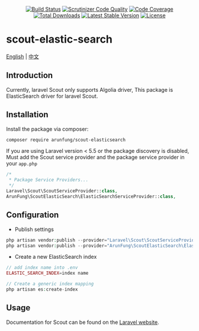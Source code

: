 <p align="center">
<a href="https://travis-ci.com/arunfung/scout-elasticsearch"><img src="https://travis-ci.com/arunfung/scout-elasticsearch.svg" alt="Build Status"></a>
<a href="https://scrutinizer-ci.com/g/arunfung/scout-elasticsearch/?branch=master"><img src="https://scrutinizer-ci.com/g/arunfung/scout-elasticsearch/badges/quality-score.png?b=master" alt="Scrutinizer Code Quality"></a>
<a href="https://scrutinizer-ci.com/g/arunfung/scout-elasticsearch/?branch=master"><img src="https://scrutinizer-ci.com/g/arunfung/scout-elasticsearch/badges/coverage.png?b=master" alt="Code Coverage"></a>
<a href="https://packagist.org/packages/arunfung/scout-elasticsearch"><img src="https://poser.pugx.org/arunfung/scout-elasticsearch/downloads" alt="Total Downloads"></a>
<a href="https://packagist.org/packages/arunfung/scout-elasticsearch"><img src="https://poser.pugx.org/arunfung/scout-elasticsearch/v/stable" alt="Latest Stable Version"></a>
<a href="https://packagist.org/packages/arunfung/scout-elasticsearch"><img src="https://poser.pugx.org/arunfung/scout-elasticsearch/license" alt="License"></a>
</p>

# scout-elastic-search

[English](https://github.com/arunfung/scout-elasticsearch) | 
[中文](https://github.com/arunfung/scout-elasticsearch/blob/master/README_zh-cn.md)

## Introduction

Currently, laravel Scout only supports Algolia driver,
This package is ElasticSearch driver for laravel Scout.

## Installation

Install the package via composer:

``` bash
composer require arunfung/scout-elasticsearch
```

If you are using Laravel version < 5.5 or the package discovery is disabled, Must add the Scout service provider and the package service provider in your `app.php`

```php
/*
 * Package Service Providers...
 */
Laravel\Scout\ScoutServiceProvider::class,
ArunFung\ScoutElasticSearch\ElasticSearchServiceProvider::class,
```

## Configuration

- Publish settings

```php
php artisan vendor:publish --provider="Laravel\Scout\ScoutServiceProvider"
php artisan vendor:publish --provider="ArunFung\ScoutElasticSearch\ElasticSearchServiceProvider"
```

- Create a new ElasticSearch index

```php
// add index name into .env
ELASTIC_SEARCH_INDEX=index name

// Create a generic index mapping
php artisan es:create-index
```

## Usage

Documentation for Scout can be found on the [Laravel website](https://laravel.com/docs/master/scout).
